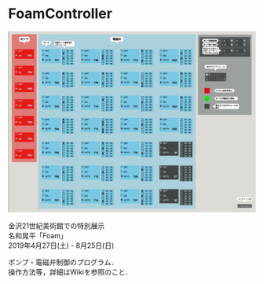 # FoamController

<img src="https://raw.githubusercontent.com/h-nishihata/FoamController/master/ScreenShot.png" width="512">

金沢21世紀美術館での特別展示  
名和晃平「Foam」  
2019年4月27日(土) - 8月25日(日)  

ポンプ・電磁弁制御のプログラム．  
操作方法等，詳細はWikiを参照のこと．
